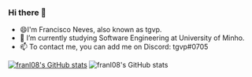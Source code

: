 ### Hi there 👋

- 😄I'm Francisco Neves, also known as tgvp.
- 🔭 I’m currently studying Software Engineering at University of Minho.
- 📫 To contact me, you can add me on Discord: tgvp#0705

[![franl08's GitHub stats](https://github-readme-stats.vercel.app/api?username=franl08)](https://github.com/anuraghazra/github-readme-stats)
![franl08's GitHub stats](https://github-readme-stats.vercel.app/api?username=franl08&count_private=true)
